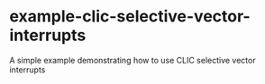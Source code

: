 # example-clic-selective-vector-interrupts
A simple example demonstrating how to use CLIC selective vector interrupts
